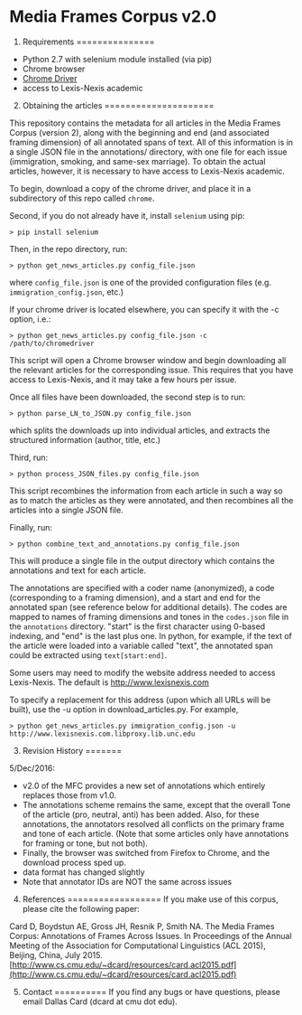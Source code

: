 Media Frames Corpus v2.0
====================================================================================


1. Requirements
===============
- Python 2.7 with selenium module installed (via pip)
- Chrome browser
- [Chrome Driver](https://sites.google.com/a/chromium.org/chromedriver/downloads)
- access to Lexis-Nexis academic


2. Obtaining the articles
=====================

This repository contains the metadata for all articles in the Media Frames Corpus (version 2), along with the beginning and end (and associated framing dimension) of all annotated spans of text. All of this information is in a single JSON file in the annotations/ directory, with one file for each issue (immigration, smoking, and same-sex marriage). To obtain the actual articles, however, it is necessary to have access to Lexis-Nexis academic.

To begin, download a copy of the chrome driver, and place it in a subdirectory of this repo called `chrome`.

Second, if you do not already have it, install `selenium` using pip:

	> pip install selenium

Then, in the repo directory, run:

	> python get_news_articles.py config_file.json
	
where `config_file.json` is one of the provided configuration files (e.g. `immigration_config.json`, etc.)

If your chrome driver is located elsewhere, you can specify it with the -c option, i.e.:

	> python get_news_articles.py config_file.json -c /path/to/chromedriver

This script will open a Chrome browser window and begin downloading all the relevant articles for the corresponding issue. This requires that you have access to Lexis-Nexis, and it may take a few hours per issue.

Once all files have been downloaded, the second step is to run:

	> python parse_LN_to_JSON.py config_file.json

which splits the downloads up into individual articles, and extracts the structured information (author, title, etc.)

Third, run:

	> python process_JSON_files.py config_file.json

This script recombines the information from each article in such a way so as to match the articles as they were annotated, and then recombines all the articles into a single JSON file. 

Finally, run:

	> python combine_text_and_annotations.py config_file.json
	
This will produce a single file in the output directory which contains the annotations and text for each article.

The annotations are specified with a coder name (anonymized), a code (corresponding to a framing dimension), and a start and end for the annotated span (see reference below for additional details). The codes are mapped to names of framing dimensions and tones in the `codes.json` file in the `annotations` directory. "start" is the first character using 0-based indexing, and "end" is the last plus one. In python, for example, if the text of the article were loaded into a variable called "text", the annotated span could be extracted using `text[start:end]`. 

Some users may need to modify the website address needed to access Lexis-Nexis. The default is http://www.lexisnexis.com 

To specify a replacement for this address (upon which all URLs will be built), use the -u option in download_articles.py. For example,

	> python get_news_articles.py immigration_config.json -u http://www.lexisnexis.com.libproxy.lib.unc.edu


3. Revision History
=======

5/Dec/2016:

- v2.0 of the MFC provides a new set of annotations which entirely replaces those from v1.0.
- The annotations scheme remains the same, except that the overall Tone of the article (pro, neutral, anti) has been added. Also, for these annotations, the annotators resolved all conflicts on the primary frame and tone of each article. (Note that some articles only have annotations for framing or tone, but not both).
- Finally, the browser was switched from Firefox to Chrome, and the download process sped up.
- data format has changed slightly
- Note that annotator IDs are NOT the same across issues



4. References
==================
If you make use of this corpus, please cite the following paper:

Card D, Boydstun AE, Gross JH, Resnik P, Smith NA. The Media Frames Corpus: Annotations of Frames Across Issues. In Proceedings of the Annual Meeting of the Association for Computational Linguistics (ACL 2015), Beijing, China, July 2015. [http://www.cs.cmu.edu/~dcard/resources/card.acl2015.pdf](http://www.cs.cmu.edu/~dcard/resources/card.acl2015.pdf)



5. Contact
==========
If you find any bugs or have questions, please email Dallas Card (dcard at cmu dot edu).
